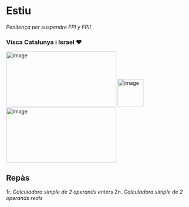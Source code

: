 # Estiu
*Penitença per suspendre FPI y FPII*
### Visca Catalunya i Israel ❤️
<img width="300" height="150" alt="image" src="https://github.com/user-attachments/assets/4218fed2-34cd-4194-b4cb-9ccb18422c63" />  <img width="70" height="75" alt="image" src="https://github.com/user-attachments/assets/a0bb15bf-755b-48a6-9892-26768935476d" />  <img width="300" height="150" alt="image" src="https://github.com/user-attachments/assets/0a1ff437-3c87-48c7-9a1c-1091ea7e512a" />

## Repàs  

1r. *Calculadora simple de 2 operands enters*
2n. *Calculadora simple de 2 operands reals*

